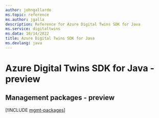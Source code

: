 ```yaml
---
author: johngallardo
ms.topic: reference
ms.author: jgalla
description: Reference for Azure Digital Twins SDK for Java
ms.service: digitaltwins
ms.data: 10/14/2022
title: Azure Digital Twins SDK for Java
ms.devlang: java
---
```

# Azure Digital Twins SDK for Java - preview

## Management packages - preview
[!INCLUDE [mgmt-packages](digital-twins-mgmt-index.md)]